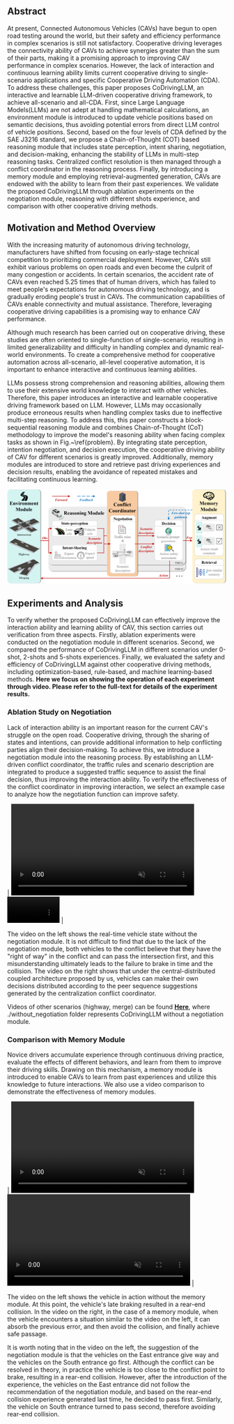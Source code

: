 ## Abstract
At present, Connected Autonomous Vehicles (CAVs) have begun to open road testing around the world, but their safety and efficiency performance in complex scenarios is still not satisfactory. Cooperative driving leverages the connectivity ability of CAVs to achieve synergies greater than the sum of their parts, making it a promising approach to improving CAV performance in complex scenarios. However, the lack of interaction and continuous learning ability limits current cooperative driving to single-scenario applications and specific Cooperative Driving Automation (CDA). To address these challenges, this paper proposes CoDrivingLLM, an interactive and learnable LLM-driven cooperative driving framework, to achieve all-scenario and all-CDA. First, since Large Language Models(LLMs) are not adept at handling mathematical calculations, an environment module is introduced to update vehicle positions based on semantic decisions, thus avoiding potential errors from direct LLM control of vehicle positions. Second, based on the four levels of CDA defined by the SAE J3216 standard, we propose a Chain-of-Thought (COT) based reasoning module that includes state perception, intent sharing, negotiation, and decision-making, enhancing the stability of LLMs in multi-step reasoning tasks. Centralized conflict resolution is then managed through a conflict coordinator in the reasoning process. Finally, by introducing a memory module and employing retrieval-augmented generation, CAVs are endowed with the ability to learn from their past experiences. We validate the proposed CoDrivingLLM through ablation experiments on the negotiation module, reasoning with different shots experience, and comparison with other cooperative driving methods.

## Motivation and Method Overview
With the increasing maturity of autonomous driving technology, manufacturers have shifted from focusing on early-stage technical competition to prioritizing commercial deployment. However, CAVs still exhibit various problems on open roads and even become the culprit of many congestion or accidents. In certain scenarios, the accident rate of CAVs even reached 5.25 times that of human drivers, which has failed to meet people's expectations for autonomous driving technology, and is gradually eroding people's trust in CAVs. The communication capabilities of CAVs enable connectivity and mutual assistance. Therefore, leveraging cooperative driving capabilities is a promising way to enhance CAV performance.

Although much research has been carried out on cooperative driving, these studies are often oriented to single-function of single-scenario, resulting in limited generalizability and difficulty in handling complex and dynamic real-world environments. To create a comprehensive method for cooperative automation across all-scenario, all-level cooperative automation, it is important to enhance interactive and continuous learning abilities.

LLMs possess strong comprehension and reasoning abilities, allowing them to use their extensive world knowledge to interact with other vehicles. Therefore, this paper introduces an interactive and learnable cooperative driving framework based on LLM. However, LLMs may occasionally produce erroneous results when handling complex tasks due to ineffective multi-step reasoning. To address this, this paper constructs a block-sequential reasoning module and combines Chain-of-Thought (CoT) methodology to improve the model's reasoning ability when facing complex tasks as shown in Fig.~\ref{problem}. By integrating state perception, intention negotiation, and decision execution, the cooperative driving ability of CAV for different scenarios is greatly improved. Additionally, memory modules are introduced to store and retrieve past driving experiences and decision results, enabling the avoidance of repeated mistakes and facilitating continuous learning.

![framework](./src/framework.png)

## Experiments and Analysis
To verify whether the proposed CoDrivingLLM can effectively improve the interaction ability and learning ability of CAV, this section carries out verification from three aspects. Firstly, ablation experiments were conducted on the negotiation module in different scenarios. Second, we compared the performance of CoDrivingLLM in different scenarios under 0-shot, 2-shots and 5-shots experiences. Finally, we evaluated the safety and efficiency of CoDrivingLLM against other cooperative driving methods, including optimization-based, rule-based, and machine learning-based methods. **Here we focus on showing the operation of each experiment through video. Please refer to the full-text for details of the experiment results.**

### Ablation Study on Negotiation
Lack of interaction ability is an important reason for the current CAV's struggle on the open road. Cooperative driving, through the sharing of states and intentions, can provide additional information to help conflicting parties align their decision-making. To achieve this, we introduce a negotiation module into the reasoning process. By establishing an LLM-driven conflict coordinator, the traffic rules and scenario description are integrated to produce a suggested traffic sequence to assist the final decision, thus improving the interaction ability. To verify the effectiveness of the conflict coordinator in improving interaction, we select an example case to analyze how the negotiation function can improve safety.

| <video muted controls width=420> <source src="./src/case1-without.mp4"  type="video/mp4"> </video> <video muted controls width=120> <source src="./src/case1-with.mp4"  type="video/mp4"> </video> |

The video on the left shows the real-time vehicle state without the negotiation module. It is not difficult to find that due to the lack of the negotiation module, both vehicles to the conflict believe that they have the "right of way" in the conflict and can pass the intersection first, and this misunderstanding ultimately leads to the failure to brake in time and the collision. The video on the right shows that under the central-distributed coupled architecture proposed by us, vehicles can make their own decisions distributed according to the peer sequence suggestions generated by the centralization conflict coordinator. 

Videos of other scenarios (highway, merge) can be found **[Here](https://github.com/FanGShiYuu/CoDrivingLLM)**, where ./without_negotiation folder represents CoDrivingLLM without a negotiation module.

### Comparison with Memory Module
Novice drivers accumulate experience through continuous driving practice, evaluate the effects of different behaviors, and learn from them to improve their driving skills. Drawing on this mechanism, a memory module is introduced to enable CAVs to learn from past experiences and utilize this knowledge to future interactions. We also use a video comparison to demonstrate the effectiveness of memory modules.

| <video muted controls width=420> <source src="./src/case2-0shot.mp4"  type="video/mp4"> </video> <video muted controls width=420> <source src="./src/case2-2shot.mp4"  type="video/mp4"> </video> |

The video on the left shows the vehicle in action without the memory module. At this point, the vehicle's late braking resulted in a rear-end collision. In the video on the right, in the case of a memory module, when the vehicle encounters a situation similar to the video on the left, it can absorb the previous error, and then avoid the collision, and finally achieve safe passage. 

It is worth noting that in the video on the left, the suggestion of the negotiation module is that the vehicles on the East entrance give way and the vehicles on the South entrance go first. Although the conflict can be resolved in theory, in practice the vehicle is too close to the conflict point to brake, resulting in a rear-end collision. However, after the introduction of the experience, the vehicles on the East entrance did not follow the recommendation of the negotiation module, and based on the rear-end collision experience generated last time, he decided to pass first. Similarly, the vehicle on South entrance turned to pass second, therefore avoiding rear-end collision.
